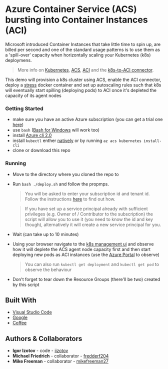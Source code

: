 # Azure Container Service (ACS) bursting into Container Instances (ACI) 

Microsoft introduced Container Instances that take little time to spin up, are billed per second and one of the standard usage patterns is to use them as a 'spill-over' capacity when horizontally scaling your Kubernetes (k8s) deploymens. 

> More info on [Kubernetes](https://kubernetes.io/), [ACS](https://azure.microsoft.com/en-au/services/container-service/), [ACI](https://azure.microsoft.com/en-au/services/container-instances/) and the [k8s-to-ACI connector](https://github.com/Azure/aci-connector-k8s).

This demo will provision a k8s cluster using ACS, enable the ACI connector, deploy a [stress](https://github.com/progrium/docker-stress) docker container and set up autoscaling rules such that k8s will eventually start spilling (deploying pods) to ACI once it's depleted the capacity of its agent nodes

### Getting Started

* make sure you have an active Azure subscription (you can get a trial one [here](https://azure.microsoft.com/en-au/free/))
* use `bash` ([Bash for Windows](https://msdn.microsoft.com/en-au/commandline/wsl/about?f=255&MSPPError=-2147217396) will work too)
* install [Azure cli 2.0](https://docs.microsoft.com/en-us/cli/azure/install-azure-cli)
* install `kubectl` enther [natively](https://kubernetes.io/docs/tasks/tools/install-kubectl/) or by running `az acs kubernetes install-cli` 
* clone or download this repo

### Running

* Move to the directory where you cloned the repo to
* Run `bash ./deploy.sh` and follow the propmps. 
  > You will be asked to enter your subscription id and tenant id. Follow the instructions [here](https://stackoverflow.com/a/44733469) to find out how.
  
  > If you have set up a service principal already with sufficient privileges (e.g. Owner of / Contributor to the subscription) the script will allow you to use it (you need to know the id and key though), alternatively it will create a new service principal for you.
* Wait (can take up to 10 minutes)
* Using your browser navigate to the [k8s management ui](http://127.0.0.1:8001/ui) and observe how it will deplete the ACS agent node capacity first and then start deploying new pods as ACI instances (use the [Azure Portal](https://portal.azure.com) to observe)
  > You can also run `kubectl get deployment` and `kubectl get pod` to observe the behaviour 
* Don't forget to tear down the Resource Groups (there'll be two) created by this script

## Built With

* [Visual Studio Code](https://code.visualstudio.com/)
* [Google](https://google.com)
* [Coffee](https://en.wikipedia.org/wiki/Coffee)

## Authors & Collaborators

* **Igor Izotov** - code - [iizotov](https://github.com/iizotov)
* **Michael Friedrich** - collaborator - [fredderf204](https://github.com/fredderf204)
* **Mike Freeman** - collaborator - [mikefreeman27](https://www.linkedin.com/in/mikefreeman27/?ppe=1)
